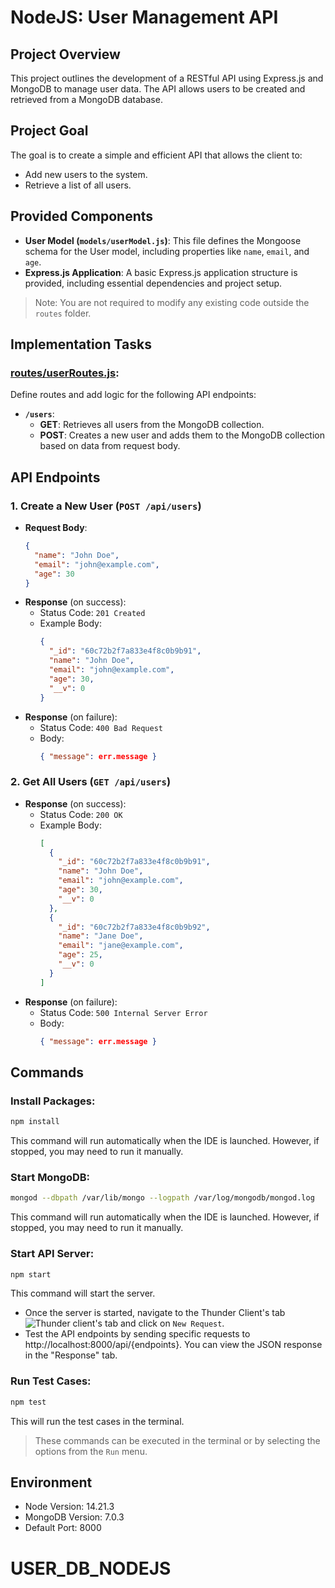 # NodeJS: User Management API

## Project Overview

This project outlines the development of a RESTful API using Express.js and MongoDB to manage user data. The API allows users to be created and retrieved from a MongoDB database.

## Project Goal

The goal is to create a simple and efficient API that allows the client to:

- Add new users to the system.
- Retrieve a list of all users.

## Provided Components

- **User Model (`models/userModel.js`)**: This file defines the Mongoose schema for the User model, including properties like `name`, `email`, and `age`.
- **Express.js Application**: A basic Express.js application structure is provided, including essential dependencies and project setup.

> Note: You are not required to modify any existing code outside the `routes` folder.

## Implementation Tasks

### [routes/userRoutes.js](routes/userRoutes.js):

Define routes and add logic for the following API endpoints:

- **`/users`**:
  - **GET**: Retrieves all users from the MongoDB collection.
  - **POST**: Creates a new user and adds them to the MongoDB collection based on data from request body.

## API Endpoints

### 1. Create a New User (`POST /api/users`)

- **Request Body**:
  ```json
  {
    "name": "John Doe",
    "email": "john@example.com",
    "age": 30
  }
  ```
- **Response** (on success):
  - Status Code: `201 Created`
  - Example Body:
    ```json
    {
      "_id": "60c72b2f7a833e4f8c0b9b91",
      "name": "John Doe",
      "email": "john@example.com",
      "age": 30,
      "__v": 0
    }
    ```
- **Response** (on failure):
  - Status Code: `400 Bad Request`
  - Body:
    ```json
    { "message": err.message }
    ```

### 2. Get All Users (`GET /api/users`)

- **Response** (on success):
  - Status Code: `200 OK`
  - Example Body:
    ```json
    [
      {
        "_id": "60c72b2f7a833e4f8c0b9b91",
        "name": "John Doe",
        "email": "john@example.com",
        "age": 30,
        "__v": 0
      },
      {
        "_id": "60c72b2f7a833e4f8c0b9b92",
        "name": "Jane Doe",
        "email": "jane@example.com",
        "age": 25,
        "__v": 0
      }
    ]
    ```
- **Response** (on failure):
  - Status Code: `500 Internal Server Error`
  - Body:
    ```json
    { "message": err.message }
    ```

## Commands

### Install Packages:

```bash
npm install
```

This command will run automatically when the IDE is launched. However, if stopped, you may need to run it manually.

### Start MongoDB:

```bash
mongod --dbpath /var/lib/mongo --logpath /var/log/mongodb/mongod.log
```

This command will run automatically when the IDE is launched. However, if stopped, you may need to run it manually.

### Start API Server:

```bash
npm start
```

This command will start the server.

- Once the server is started, navigate to the Thunder Client's tab ![Thunder client's tab](https://media-doselect.s3.amazonaws.com/generic/ryM78VN71g10k2dKr9K2wGYwo/ThunderClientLogo.png) and click on `New Request`.
- Test the API endpoints by sending specific requests to http://localhost:8000/api/{endpoints}. You can view the JSON response in the "Response" tab.

### Run Test Cases:

```bash
npm test
```

This will run the test cases in the terminal.

> These commands can be executed in the terminal or by selecting the options from the `Run` menu.

## Environment

- Node Version: 14.21.3
- MongoDB Version: 7.0.3
- Default Port: 8000

# USER_DB_NODEJS
